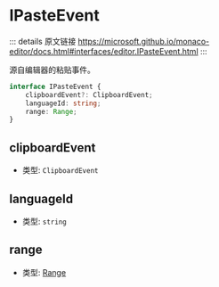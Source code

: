 # IPasteEvent
        
::: details 原文链接
https://microsoft.github.io/monaco-editor/docs.html#interfaces/editor.IPasteEvent.html
:::


源自编辑器的粘贴事件。


```ts
interface IPasteEvent {
    clipboardEvent?: ClipboardEvent;
    languageId: string;
    range: Range;
}
```

## clipboardEvent
- 类型: `ClipboardEvent`
## languageId
- 类型: `string`
## range
- 类型: [Range](/api/Range.md)